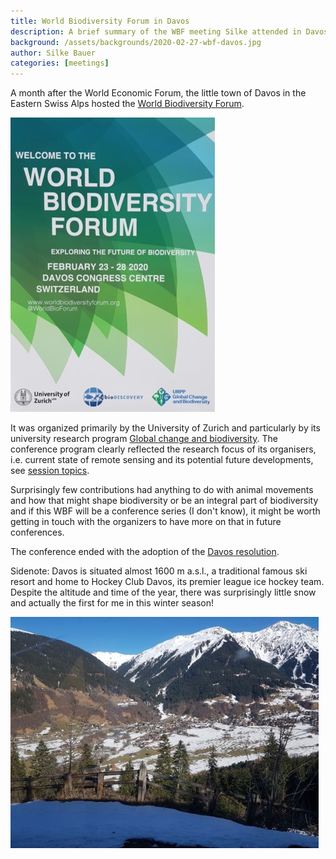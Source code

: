 ```yaml
---
title: World Biodiversity Forum in Davos
description: A brief summary of the WBF meeting Silke attended in Davos, Switzerland on 23-28 February 2020.
background: /assets/backgrounds/2020-02-27-wbf-davos.jpg
author: Silke Bauer
categories: [meetings]
---
```


A month after the World Economic Forum, the little town of Davos in the Eastern Swiss Alps hosted the [World Biodiversity Forum](https://www.worldbiodiversityforum.org/index.html).

![Davos Poster](/assets/images/2020-02-27-wbf-davos-poster.jpg)

It was organized primarily by the University of Zurich and particularly by its university research program [Global change and biodiversity](https://www.gcb.uzh.ch/en.html). The conference program clearly reflected the research focus of its organisers, i.e. current state of remote sensing and its potential future developments, see [session topics](https://www.worldbiodiversityforum.org/de/sessions).

Surprisingly few contributions had anything to do with animal movements and how that might shape biodiversity or be an integral part of biodiversity and if this WBF will be a conference series (I don't know), it might be worth getting in touch with the organizers to have more on that in future conferences.

The conference ended with the adoption of the [Davos resolution](https://www.worldbiodiversityforum.org/de/davos-resolution).

Sidenote: Davos is situated almost 1600 m a.s.l., a traditional famous ski resort and home to Hockey Club Davos, its premier league ice hockey team. Despite the altitude and time of the year, there was surprisingly little snow and actually the first for me in this winter season!  

![On the way](/assets/images/2020-02-27-wbf-davos-on-the-way.jpg)

